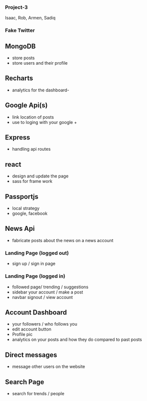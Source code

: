 ### Project-3
Isaac, Rob, Armen, Sadiq

### Fake Twitter

## MongoDB 
* store posts
* store users and their profile

## Recharts
* analytics for the dashboard-

## Google Api(s)
* link location of posts
* use to loging with your google +

## Express
* handling api routes

## react
* design and update the page
* sass for frame work

## Passportjs
* local strategy 
* google, facebook

## News Api
* fabricate posts about the news on a news account

### Landing Page (logged out)
* sign up / sign in page

### Landing Page (logged in)
* followed page/ trending / suggestions
* sidebar your account / make a post
* navbar signout / view account 

## Account Dashboard
* your followers / who follows you
* edit account button
* Profile pic 
* analytics on your posts and how they do compared to past posts

## Direct messages
* message other users on the website

## Search Page
* search for trends / people 